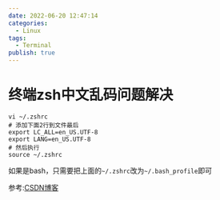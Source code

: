 ```yaml
---
date: 2022-06-20 12:47:14
categories:
  - Linux
tags:
  - Terminal
publish: true
---
```


# 终端zsh中文乱码问题解决

```shell
vi ~/.zshrc
# 添加下面2行到文件最后
export LC_ALL=en_US.UTF-8
export LANG=en_US.UTF-8
# 然后执行
source ~/.zshrc
```

如果是bash，只需要把上面的```~/.zshrc```改为```~/.bash_profile```即可

参考:[CSDN博客](https://blog.csdn.net/blue_zy/article/details/79855380)
